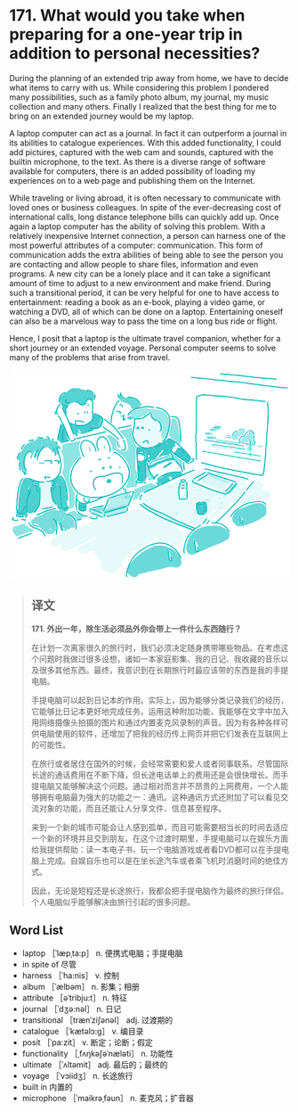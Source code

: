 # 171. What would you take when preparing for a one-year trip in addition to personal necessities?

During the planning of an extended trip away from home, we have to decide what items to carry with us. While considering this problem I pondered many possibilities, such as a family photo album, my journal, my music collection and many others. Finally I realized that the best thing for me to bring on an extended journey would be my laptop.

A laptop computer can act as a journal. In fact it can outperform a journal in its abilities to catalogue experiences. With this added functionality, I could add pictures, captured with the web cam and sounds, captured with the builtin microphone, to the text. As there is a diverse range of software available for computers, there is an added possibility of loading my experiences on to a web page and publishing them on the Internet.

While traveling or living abroad, it is often necessary to communicate with loved ones or business colleagues. In spite of the ever-decreasing cost of international calls, long distance telephone bills can quickly add up. Once again a laptop computer has the ability of solving this problem. With a relatively inexpensive Internet connection, a person can harness one of the most powerful attributes of a computer: communication. This form of communication adds the extra abilities of being able to see the person you are contacting and allow people to share files, information and even programs. A new city can be a lonely place and it can take a significant amount of time to adjust to a new environment and make friend. During such a transitional period, it can be very helpful for one to have access to entertainment: reading a book as an e-book, playing a video game, or watching a DVD, all of which can be done on a laptop. Entertaining oneself can also be a marvelous way to pass the time on a long bus ride or flight.

Hence, I posit that a laptop is the ultimate travel companion, whether for a short journey or an extended voyage. Personal computer seems to solve many of the problems that arise from travel.

![](.gitbook/assets/toefl-ibt-high-score-essays-171.jpg)

> ## 译文
>
> **171. 外出一年，除生活必须品外你会带上一件什么东西随行？**
>
> 在计划一次离家很久的旅行时，我们必须决定随身携带哪些物品。在考虑这个问题时我做过很多设想，诸如一本家庭影集、我的日记、我收藏的音乐以及很多其他东西。最终，我意识到在长期旅行时最应该带的东西是我的手提电脑。
>
> 手提电脑可以起到日记本的作用。实际上，因为能够分类记录我们的经历，它能够比日记本更好地完成任务。运用这种附加功能，我能够在文字中加入用网络摄像头拍摄的图片和通过内置麦克风录制的声音。因为有各种各样可供电脑使用的软件，还增加了把我的经历传上网页并把它们发表在互联网上的可能性。
>
> 在旅行或者居住在国外的时候，会经常需要和爱人或者同事联系。尽管国际长途的通话费用在不断下降，但长途电话单上的费用还是会很快增长。而手提电脑又能够解决这个问题。通过相对而言并不昂贵的上网费用，一个人能够拥有电脑最为强大的功能之一：通讯。这种通讯方式还附加了可以看见交流对象的功能，而且还能让人分享文件、信息甚至程序。
>
> 来到一个新的城市可能会让人感到孤单，而且可能需要相当长的时间去适应一个新的环境并且交到朋友。在这个过渡时期里，手提电脑可以在娱乐方面给我提供帮助：读一本电子书、玩一个电脑游戏或者看DVD都可以在手提电脑上完成。自娱自乐也可以是在坐长途汽车或者乘飞机时消磨时间的绝佳方式。
>
> 因此，无论是短程还是长途旅行，我都会把手提电脑作为最终的旅行伴侣。个人电脑似乎能够解决由旅行引起的很多问题。

## Word List

* laptop ［ˈlæpˌta:p］ n. 便携式电脑；手提电脑
* in spite of 尽管
* harness ［ˈha:nis］ v. 控制
* album ［ˈælbəm］ n. 影集；相册
* attribute ［əˈtribju:t］ n. 特征
* journal ［ˈdʒə:nəl］ n. 日记
* transitional ［trænˈziʃənəl］ adj. 过渡期的
* catalogue ［ˈkætəlɔ:g］ v. 编目录
* posit ［ˈpa:zit］ v. 断定；论断；假定
* functionality ［ˌfʌŋkəʃəˈnæləti］ n. 功能性
* ultimate ［ˈʌltəmit］ adj. 最后的；最终的
* voyage ［ˈvɔiidʒ］ n. 长途旅行
* built in 内置的
* microphone ［ˈmaikrəˌfəun］ n. 麦克风；扩音器 

